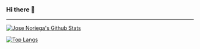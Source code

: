 ### Hi there 👋

---

[![Jose Noriega's Github Stats](https://github-readme-stats.vercel.app/api?username=jaanoriega&show_icons=true&theme=radical&count_private=true)](https://github.com/jaanoriega)

[![Top Langs](https://github-readme-stats.vercel.app/api/top-langs/?username=jaanoriega&layout=compact&theme=radical)](https://github.com/jaanoriega)
